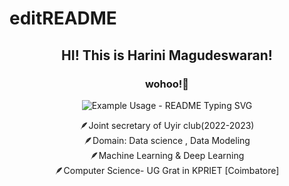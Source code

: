 # editREADME
<h2><p align="center"> HI! This is Harini Magudeswaran! </h2>
<p align="center">
  <h3 align="center">wohoo!👾</h3>
</p>

<p align="center">
  <img src="https://readme-typing-svg.demolab.com/?lines=live+like+there+is+no+tomorrow+learn+like+there+are+more+days+to+live!&font=Fira%20Code&center=true&width=380&height=50&duration=4000&pause=1000&color=red" alt="Example Usage - README Typing SVG">
</p>

<P align = "center">
🪶Joint secretary of Uyir club(2022-2023) <br> 🪶Domain: Data science , Data Modeling <br>🪶Machine Learning & Deep Learning<br> 
🪶Computer Science- UG Grat in KPRIET [Coimbatore]


